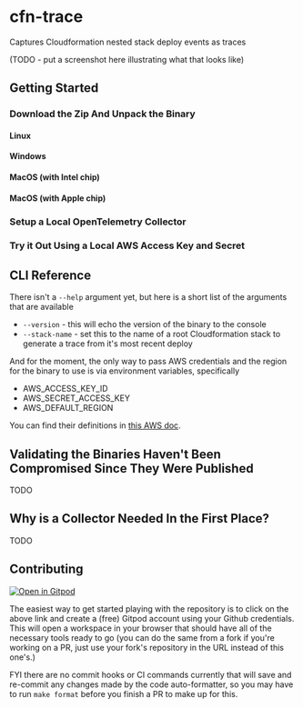 # cfn-trace

Captures Cloudformation nested stack deploy events as traces

(TODO - put a screenshot here illustrating what that looks like)

## Getting Started

### Download the Zip And Unpack the Binary

#### Linux

#### Windows

#### MacOS (with Intel chip)

#### MacOS (with Apple chip)

### Setup a Local OpenTelemetry Collector

### Try it Out Using a Local AWS Access Key and Secret

## CLI Reference

There isn't a `--help` argument yet, but here is a short list of the arguments
that are available

- `--version` - this will echo the version of the binary to the console
- `--stack-name` - set this to the name of a root Cloudformation stack to
  generate a trace from it's most recent deploy

And for the moment, the only way to pass AWS credentials and the region for the
binary to use is via environment variables, specifically

- AWS_ACCESS_KEY_ID
- AWS_SECRET_ACCESS_KEY
- AWS_DEFAULT_REGION

You can find their definitions in
[this AWS doc](https://docs.aws.amazon.com/cli/latest/userguide/cli-configure-envvars.html).

## Validating the Binaries Haven't Been Compromised Since They Were Published

TODO

## Why is a Collector Needed In the First Place?

TODO

## Contributing

[![Open in Gitpod](https://gitpod.io/button/open-in-gitpod.svg)](https://gitpod.io/#https://github.com/Grunet/cfn-trace)

The easiest way to get started playing with the repository is to click on the
above link and create a (free) Gitpod account using your Github credentials.
This will open a workspace in your browser that should have all of the necessary
tools ready to go (you can do the same from a fork if you're working on a PR,
just use your fork's repository in the URL instead of this one's.)

FYI there are no commit hooks or CI commands currently that will save and
re-commit any changes made by the code auto-formatter, so you may have to run
`make format` before you finish a PR to make up for this.
